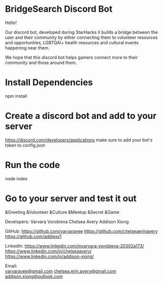 # BridgeSearch Discord Bot

Hello!

Our discord bot, developed during StarHacks II builds a bridge between the user and their community by either connecting them to volunteer resources and opportunities, LGBTQAI+ health resources and cultural events happening near them.

We hope that this discord bot helps gamers connect more to their community and those around them. 

# Install Dependencies

npm install

# Create a discord bot and add to your server

https://discord.com/developers/applications make sure to add your bot's token to config.json

# Run the code

node index

# Go to your server and test it out

&Greeting &Volunteer &Culture &Meetup &Secret &Game


Developers:
Varvara Vorobieva
Chelsea Avery
Addison Xiong 

GitHub:
https://github.com/varvaravee
https://github.com/chelseaerinavery
https://github.com/addiexx1 

LinkedIn:
https://www.linkedin.com/invarvara-vorobieva-20302a173/
https://www.linkedin.com/in/chelseaavery/ 
https://www.linkedin.com/in/addison-xiong/

Email:  
varvaravee@gmail.com
chelsea.erin.avery@gmail.com 
addison.xiong@outlook.com 
